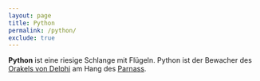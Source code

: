 ```yaml
---
layout: page
title: Python
permalink: /python/
exclude: true
---
```


**Python** ist eine riesige Schlange mit Flügeln. Python ist der Bewacher des [Orakels von Delphi](/orakel-von-delphi/) am Hang des [Parnass](/parnass/).

